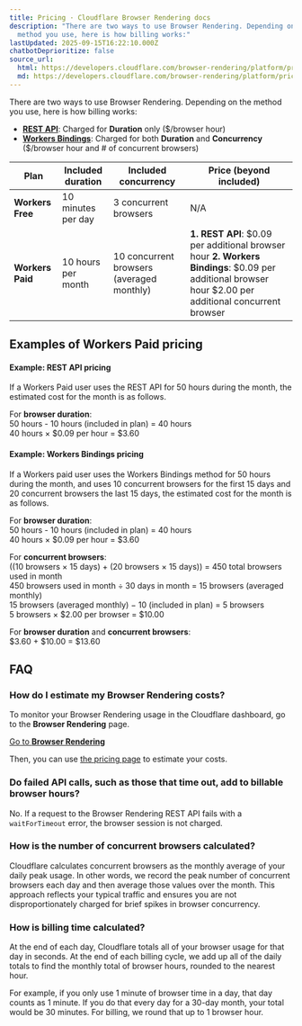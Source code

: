 ```yaml
---
title: Pricing · Cloudflare Browser Rendering docs
description: "There are two ways to use Browser Rendering. Depending on the
  method you use, here is how billing works:"
lastUpdated: 2025-09-15T16:22:10.000Z
chatbotDeprioritize: false
source_url:
  html: https://developers.cloudflare.com/browser-rendering/platform/pricing/
  md: https://developers.cloudflare.com/browser-rendering/platform/pricing/index.md
---
```


There are two ways to use Browser Rendering. Depending on the method you use, here is how billing works:

* [**REST API**](https://developers.cloudflare.com/browser-rendering/rest-api/): Charged for **Duration** only ($/browser hour)
* [**Workers Bindings**](https://developers.cloudflare.com/browser-rendering/workers-bindings/): Charged for both **Duration** and **Concurrency** ($/browser hour and # of concurrent browsers)

| Plan | Included duration | Included concurrency | Price (beyond included) |
| - | - | - | - |
| **Workers Free** | 10 minutes per day | 3 concurrent browsers | N/A |
| **Workers Paid** | 10 hours per month | 10 concurrent browsers (averaged monthly) | **1. REST API**: $0.09 per additional browser hour **2. Workers Bindings**: $0.09 per additional browser hour $2.00 per additional concurrent browser |

## Examples of Workers Paid pricing



#### Example: REST API pricing

If a Workers Paid user uses the REST API for 50 hours during the month, the estimated cost for the month is as follows.

For **browser duration**:\
50 hours - 10 hours (included in plan) = 40 hours\
40 hours × $0.09 per hour = $3.60

#### Example: Workers Bindings pricing

If a Workers paid user uses the Workers Bindings method for 50 hours during the month, and uses 10 concurrent browsers for the first 15 days and 20 concurrent browsers the last 15 days, the estimated cost for the month is as follows.

For **browser duration**:\
50 hours - 10 hours (included in plan) = 40 hours\
40 hours × $0.09 per hour = $3.60

For **concurrent browsers**:\
((10 browsers × 15 days) + (20 browsers × 15 days)) = 450 total browsers used in month\
450 browsers used in month ÷ 30 days in month = 15 browsers (averaged monthly)\
15 browsers (averaged monthly) − 10 (included in plan) = 5 browsers\
5 browsers × $2.00 per browser = $10.00

For **browser duration** and **concurrent browsers**:\
$3.60 + $10.00 = $13.60

## FAQ

### How do I estimate my Browser Rendering costs?

To monitor your Browser Rendering usage in the Cloudflare dashboard, go to the **Browser Rendering** page.

[Go to **Browser Rendering**](https://dash.cloudflare.com/?to=/:account/workers/browser-rendering)

Then, you can use [the pricing page](https://developers.cloudflare.com/browser-rendering/platform/pricing/) to estimate your costs.

### Do failed API calls, such as those that time out, add to billable browser hours?

No. If a request to the Browser Rendering REST API fails with a `waitForTimeout` error, the browser session is not charged.

### How is the number of concurrent browsers calculated?

Cloudflare calculates concurrent browsers as the monthly average of your daily peak usage. In other words, we record the peak number of concurrent browsers each day and then average those values over the month. This approach reflects your typical traffic and ensures you are not disproportionately charged for brief spikes in browser concurrency.

### How is billing time calculated?

At the end of each day, Cloudflare totals all of your browser usage for that day in seconds. At the end of each billing cycle, we add up all of the daily totals to find the monthly total of browser hours, rounded to the nearest hour.

For example, if you only use 1 minute of browser time in a day, that day counts as 1 minute. If you do that every day for a 30-day month, your total would be 30 minutes. For billing, we round that up to 1 browser hour.

